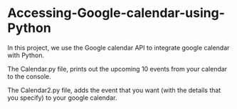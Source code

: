 # Accessing-Google-calendar-using-Python
In this project, we use the Google calendar API to integrate google calendar with Python.


The Calendar.py file, prints out the upcoming 10 events from your calendar to the console.

The Calendar2.py file, adds the event that you want (with the details that you specify) to your google calendar.
